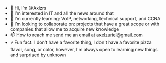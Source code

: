 - 👋 Hi, I’m @Axlzrs
- 👀 I’m interested in IT and all the news around that
- 🌱 I’m currently learning: VoIP, networking, technical support, and CCNA
- 💞️ I’m looking to collaborate on: projects that have a great scope or with companies that allow me to acquire new knowledge
- 📫 How to reach me send me an email at axelzuriel@gmail.com
- ⚡ Fun fact: I don't have a favorite thing, I don't have a favorite pizza flavor, song, or color, however, I'm always open to learning new things and surprised by unknown

<!---
Axlzrs/Axlzrs is a ✨ special ✨ repository because its `README.md` (this file) appears on your GitHub profile.
You can click the Preview link to take a look at your changes.
--->
